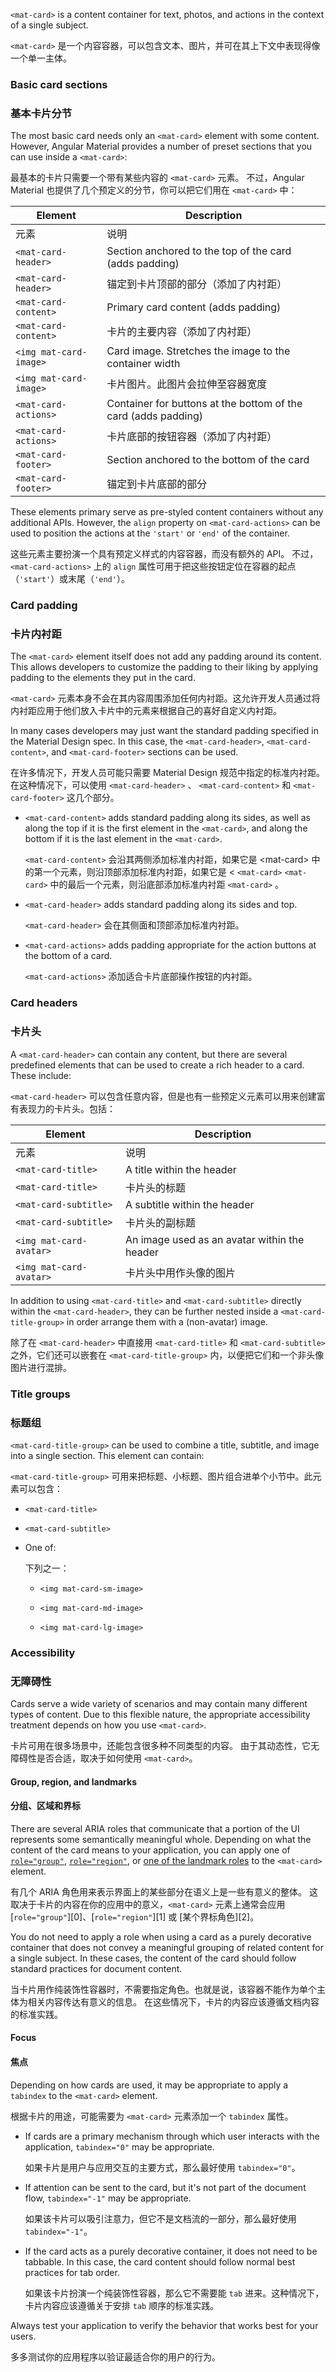 `<mat-card>` is a content container for text, photos, and actions in the context of a single subject.

`<mat-card>` 是一个内容容器，可以包含文本、图片，并可在其上下文中表现得像一个单一主体。

<!-- example(card-overview) -->

### Basic card sections

### 基本卡片分节

The most basic card needs only an `<mat-card>` element with some content. However, Angular Material
provides a number of preset sections that you can use inside a `<mat-card>`:

最基本的卡片只需要一个带有某些内容的 `<mat-card>` 元素。
不过，Angular Material 也提供了几个预定义的分节，你可以把它们用在 `<mat-card>` 中：

| Element                | Description                                                    |
| ---------------------- | -------------------------------------------------------------- |
| 元素                   | 说明                                                           |
| `<mat-card-header>`    | Section anchored to the top of the card (adds padding)         |
| `<mat-card-header>`    | 锚定到卡片顶部的部分（添加了内衬距）                           |
| `<mat-card-content>`   | Primary card content (adds padding)                            |
| `<mat-card-content>`   | 卡片的主要内容（添加了内衬距）                                 |
| `<img mat-card-image>` | Card image. Stretches the image to the container width         |
| `<img mat-card-image>` | 卡片图片。此图片会拉伸至容器宽度                               |
| `<mat-card-actions>`   | Container for buttons at the bottom of the card (adds padding) |
| `<mat-card-actions>`   | 卡片底部的按钮容器（添加了内衬距）                             |
| `<mat-card-footer>`    | Section anchored to the bottom of the card                     |
| `<mat-card-footer>`    | 锚定到卡片底部的部分                                           |

These elements primary serve as pre-styled content containers without any additional APIs. 
However, the `align` property on `<mat-card-actions>` can be used to position the actions at the 
`'start'` or `'end'` of the container.

这些元素主要扮演一个具有预定义样式的内容容器，而没有额外的 API。
不过，`<mat-card-actions>` 上的 `align` 属性可用于把这些按钮定位在容器的起点（`'start'`）或末尾（`'end'`）。

### Card padding

### 卡片内衬距

The `<mat-card>` element itself does not add any padding around its content. This allows developers
to customize the padding to their liking by applying padding to the elements they put in the card.

`<mat-card>` 元素本身不会在其内容周围添加任何内衬距。这允许开发人员通过将内衬距应用于他们放入卡片中的元素来根据自己的喜好自定义内衬距。

In many cases developers may just want the standard padding specified in the Material Design spec.
In this case, the `<mat-card-header>`, `<mat-card-content>`, and `<mat-card-footer>` sections can be
used.

在许多情况下，开发人员可能只需要 Material Design 规范中指定的标准内衬距。在这种情况下，可以使用 `<mat-card-header>` 、 `<mat-card-content>` 和 `<mat-card-footer>` 这几个部分。

* `<mat-card-content>` adds standard padding along its sides, as well as along the top if it is the
  first element in the `<mat-card>`, and along the bottom if it is the last element in the
  `<mat-card>`.

  `<mat-card-content>` 会沿其两侧添加标准内衬距，如果它是 &lt;mat-card> 中的第一个元素，则沿顶部添加标准内衬距，如果它是 &lt; `<mat-card>` `<mat-card>` 中的最后一个元素，则沿底部添加标准内衬距 `<mat-card>` 。

* `<mat-card-header>` adds standard padding along its sides and top.

  `<mat-card-header>` 会在其侧面和顶部添加标准内衬距。

* `<mat-card-actions>` adds padding appropriate for the action buttons at the bottom of a card.

  `<mat-card-actions>` 添加适合卡片底部操作按钮的内衬距。

### Card headers

### 卡片头

A `<mat-card-header>` can contain any content, but there are several predefined elements
that can be used to create a rich header to a card. These include:

`<mat-card-header>` 可以包含任意内容，但是也有一些预定义元素可以用来创建富有表现力的卡片头。包括：

| Element                 | Description                                  |
| ----------------------- | -------------------------------------------- |
| 元素                    | 说明                                         |
| `<mat-card-title>`      | A title within the header                    |
| `<mat-card-title>`      | 卡片头的标题                                 |
| `<mat-card-subtitle>`   | A subtitle within the header                 |
| `<mat-card-subtitle>`   | 卡片头的副标题                               |
| `<img mat-card-avatar>` | An image used as an avatar within the header |
| `<img mat-card-avatar>` | 卡片头中用作头像的图片                       |

In addition to using `<mat-card-title>` and `<mat-card-subtitle>` directly within the
`<mat-card-header>`, they can be further nested inside a `<mat-card-title-group>` in order arrange
them with a (non-avatar) image.

除了在 `<mat-card-header>` 中直接用 `<mat-card-title>` 和 `<mat-card-subtitle>` 之外，它们还可以嵌套在 `<mat-card-title-group>` 内，以便把它们和一个非头像图片进行混排。

### Title groups

### 标题组

`<mat-card-title-group>` can be used to combine a title, subtitle, and image into a single section.
This element can contain:

`<mat-card-title-group>` 可用来把标题、小标题、图片组合进单个小节中。此元素可以包含：

* `<mat-card-title>`

* `<mat-card-subtitle>`

* One of:

  下列之一：

  - `<img mat-card-sm-image>`

  - `<img mat-card-md-image>`

  - `<img mat-card-lg-image>`

### Accessibility

### 无障碍性

Cards serve a wide variety of scenarios and may contain many different types of content.
Due to this flexible nature, the appropriate accessibility treatment depends on how you use
`<mat-card>`.

卡片可用在很多场景中，还能包含很多种不同类型的内容。
由于其动态性，它无障碍性是否合适，取决于如何使用 `<mat-card>`。

#### Group, region, and landmarks

#### 分组、区域和界标

There are several ARIA roles that communicate that a portion of the UI represents some semantically
meaningful whole. Depending on what the content of the card means to your application, you can apply
one of [`role="group"`][role-group], [`role="region"`][role-region], or
[one of the landmark roles][aria-landmarks] to the `<mat-card>` element.

有几个 ARIA 角色用来表示界面上的某些部分在语义上是一些有意义的整体。
这取决于卡片的内容在你的应用中的意义，`<mat-card>` 元素上通常会应用 [`role="group"`][0]、[`role="region"`][1] 或 [某个界标角色][2]。

You do not need to apply a role when using a card as a purely decorative container that does not
convey a meaningful grouping of related content for a single subject. In these cases, the content
of the card should follow standard practices for document content.

当卡片用作纯装饰性容器时，不需要指定角色。也就是说，该容器不能作为单个主体为相关内容传达有意义的信息。
在这些情况下，卡片的内容应该遵循文档内容的标准实践。

#### Focus

#### 焦点

Depending on how cards are used, it may be appropriate to apply a `tabindex` to the `<mat-card>`
element. 

根据卡片的用途，可能需要为 `<mat-card>` 元素添加一个 `tabindex` 属性。

* If cards are a primary mechanism through which user interacts with the application, `tabindex="0"`
  may be appropriate.

  如果卡片是用户与应用交互的主要方式，那么最好使用 `tabindex="0"`。

* If attention can be sent to the card, but it's not part of the document flow, `tabindex="-1"` may
  be appropriate.

  如果该卡片可以吸引注意力，但它不是文档流的一部分，那么最好使用 `tabindex="-1"`。

* If the card acts as a purely decorative container, it does not need to be tabbable. In this case,
  the card content should follow normal best practices for tab order.

  如果该卡片扮演一个纯装饰性容器，那么它不需要能 `tab` 进来。这种情况下，卡片内容应该遵循关于安排 `tab` 顺序的标准实践。

Always test your application to verify the behavior that works best for your users.

多多测试你的应用程序以验证最适合你的用户的行为。

[role-group]: https://www.w3.org/TR/wai-aria/#group

[role-region]: https://www.w3.org/TR/wai-aria/#region

[aria-landmarks]: https://www.w3.org/TR/wai-aria/#landmark

